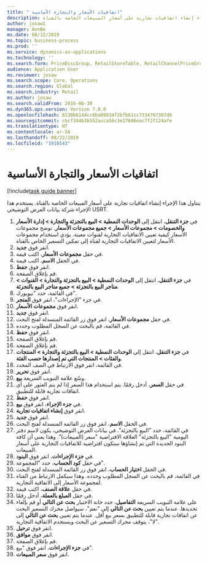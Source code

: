 ```yaml
---
title: " اتفاقيات الأسعار والتجارة الأساسية"
description: يتناول هذا الإجراء إنشاء اتفاقيات تجارية على أسعار المبيعات الخاصة بالقناة.
author: josaw1
manager: AnnBe
ms.date: 08/12/2019
ms.topic: business-process
ms.prod: ''
ms.service: dynamics-ax-applications
ms.technology: ''
ms.search.form: PriceDiscGroup, RetailStoreTable, RetailChannelPriceGroup, EcoResProductDetailsExtended, PriceDiscAdmTable, PriceDiscAdm
audience: Application User
ms.reviewer: josaw
ms.search.scope: Core, Operations
ms.search.region: Global
ms.search.industry: Retail
ms.author: josaw
ms.search.validFrom: 2016-06-30
ms.dyn365.ops.version: Version 7.0.0
ms.openlocfilehash: 8138b6144cc6ba09834f2bfb61cc7334767307d6
ms.sourcegitcommit: cbcf344b3b552acca56c3e27606eac7f2f124afe
ms.translationtype: HT
ms.contentlocale: ar-SA
ms.lasthandoff: 08/22/2019
ms.locfileid: "1916543"
---
```

# <a name="base-price-and-trade-agreements"></a> اتفاقيات الأسعار والتجارة الأساسية

[!include[task guide banner](../includes/task-guide-banner.md)]

يتناول هذا الإجراء إنشاء اتفاقيات تجارية على أسعار المبيعات الخاصة بالقناة. يستخدم هذا الإجراء شركة بيانات العرض التوضيحي USRT.

1. في **جزء التنقل**، انتقل إلى **الوحدات النمطية > البيع بالتجزئة والتجارة > إدارة الأسعار والخصومات > مجموعات الأسعار > جميع مجموعات الأسعار**. توضح مجموعات الأسعار كيفية تعيين الاتفاقيات التجارية لقنوات معينة. يؤدي استخدام مجموعات الأسعار لتعيين الاتفاقيات التجارية لقناة إلى تمكين التسعير الخاص بالقناة.  
2. انقر فوق **جديد**.
3. في حقل **مجموعات الأسعار**، اكتب قيمة.
4. في الحقل **الاسم**، اكتب قيمة.
5. انقر فوق **حفظ**.
6. قم بإغلاق الصفحة.
7. في **جزء التنقل**، انتقل إلى **الوحدات النمطية > البيع بالتجزئة والتجارة > القنوات > متاجر البيع بالتجزئة > جميع متاجر البيع بالتجزئة**.
8. في القائمة، حدد "نيويورك".
9. في جزء "الإجراءات"، انقر فوق **المتجر**.
10. انقر فوق **مجموعات الأسعار**.
11. انقر فوق **جديد**.
12. في حقل **مجموعات الأسعار**، انقر فوق زر القائمة المنسدلة لفتح البحث.
13. في القائمة، قم بالبحث عن السجل المطلوب وحدده.
14. انقر فوق **حفظ**.
15. قم بإغلاق الصفحة.
16. قم بإغلاق الصفحة.
17. في **جزء التنقل**، انتقل إلى **الوحدات النمطية > البيع بالتجزئة والتجارة > المنتجات والفئات > المنتجات التي تم إصدارها حسب الفئة**.
18. في القائمة، انقر فوق الارتباط في الصف المحدد.
19. انقر فوق **تحرير**.
20. وسّع علامة التبويب السريعة **بيع**.
21. في حقل **السعر**، أدخل رقمًا. يتم استخدام هذا السعر إذا لم يتم العثور على أي اتفاقات تجارية قابلة للتطبيق.  
22. انقر فوق **حفظ**.
23. في **جزء الإجراء**، انقر فوق **بيع**.
24. انقر فوق **إنشاء اتفاقيات تجارية**.
25. انقر فوق **جديد**.
26. في الحقل **الاسم**، انقر فوق زر القائمة المنسدلة لفتح البحث.
27. في القائمة، حدد "البيع بالتجزئة". في بيانات العرض التوضيحي، يكون لاسم دفتر اليومية "البيع بالتجزئة" العلاقة الافتراضية "سعر (المبيعات)". وهذا يعني أن كافة البنود الجديدة التي تم إنشاؤها ستكون افتراضية للاتفاقيات التجارية على أسعار المبيعات.  
28. في **جزء الإجراءات**، انقر فوق **البنود**.
29. في حقل **كود الحساب**، حدد "المجموعة".
30. في الحقل **اختيار الحساب**، انقر فوق زر القائمة المنسدلة لفتح البحث.
31. في القائمة، قم بالبحث عن السجل المطلوب وحدده. وهذا سيكمل الارتباط من القناة لمجموعة الأسعار إلى الاتفاقية التجارية.  
32. في حقل **علاقة الصنف**، اكتب قيمة.
33. في حقل **المبلغ بالعملة**، أدخل رقمًا.
34. على علامة التبويب السريعة **التفاصيل**، حدد خانة الاختيار **بحث عن التالي** أو قم بإلغاء تحديدها. عندما يتم تعيين **بحث عن التالي** إلى "نعم"، سيواصل محرك التسعير البحث عن اتفاقات تجارية قابلة للتطبيق بسعر بيع أقل. عندما يتم تعيين **بحث عن التالي** إلى "لا"، يتوقف محرك التسعير عن البحث ويستخدم الاتفاقية التجارية.  
35. انقر فوق **ترحيل**.
36. انقر فوق **موافق**.
37. قم بإغلاق الصفحة.
38. في **جزء الإجراءات**، انقر فوق "بيع‬".
39. انقر فوق **سعر المبيعات**.

